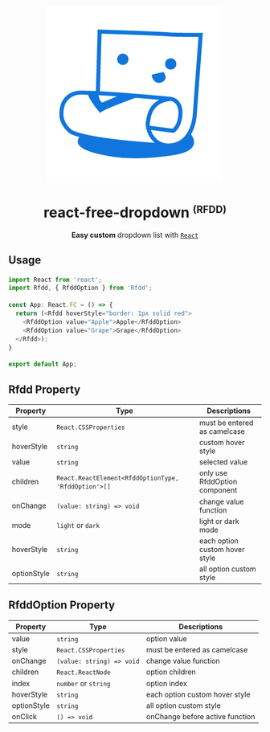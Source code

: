 <div align="center">
  <img src="./public/RFDD_logo.png" alt="react free fropdown logo" />
</div>
<h1 align="center">react-free-dropdown <small><sup>(RFDD)</sup></small></h1>
<div align="center">

**Easy custom** dropdown list with [`React`](https://facebook.github.io/react/)

</div>

## Usage

```typescript jsx
import React from 'react';
import Rfdd, { RfddOption } from 'Rfdd';

const App: React.FC = () => {
  return (<Rfdd hoverStyle="border: 1px solid red">
    <RfddOption value="Apple">Apple</RfddOption>
    <RfddOption value="Grape">Grape</RfddOption>    
  </Rfdd>);
}

export default App;
```

## Rfdd Property

| Property  | Type | Descriptions |
| ------------- | ------------- | ------------- |
| style  | `React.CSSProperties`  | must be entered as camelcase | 
| hoverStyle | `string` | custom hover style |
| value | `string` | selected value |
| children | `React.ReactElement<RfddOptionType, 'RfddOption'>[]` | only use RfddOption component |
| onChange | `(value: string) => void` | change value function |
| mode | `light` or `dark` | light or dark mode |
| hoverStyle | `string` | each option custom hover style |
| optionStyle | `string` | all option custom style |

## RfddOption Property

| Property  | Type | Descriptions |
| ------------- | ------------- | ------------- |
| value | `string` | option value |
| style  | `React.CSSProperties`  | must be entered as camelcase | 
| onChange | `(value: string) => void` | change value function |
| children | `React.ReactNode` | option children |
| index | `number` or `string` | option index |
| hoverStyle | `string` | each option custom hover style |
| optionStyle | `string` | all option custom style |
| onClick | `() => void` | onChange before active function |
